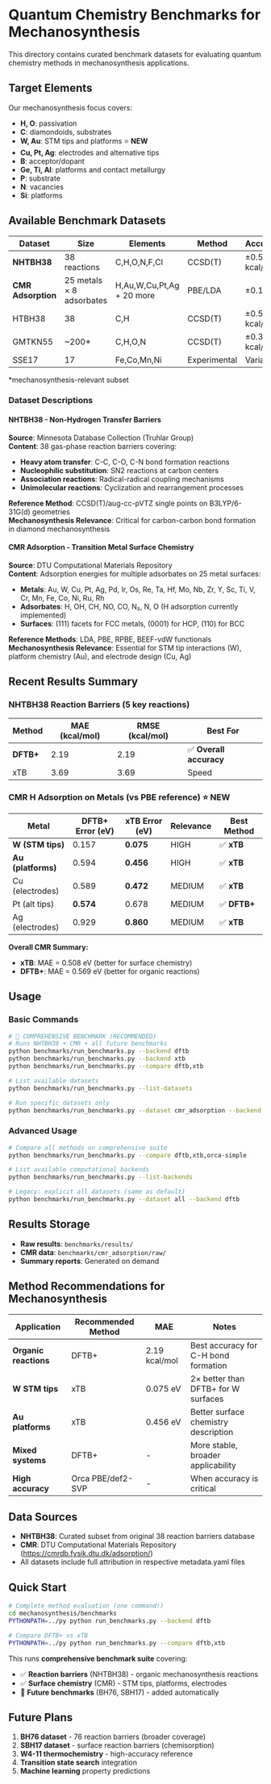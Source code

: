 # Quantum Chemistry Benchmarks for Mechanosynthesis

This directory contains curated benchmark datasets for evaluating quantum chemistry methods in mechanosynthesis applications.

## Target Elements

Our mechanosynthesis focus covers:
- **H, O**: passivation
- **C**: diamondoids, substrates
- **W, Au**: STM tips and platforms ⭐ **NEW**
- **Cu, Pt, Ag**: electrodes and alternative tips
- **B**: acceptor/dopant
- **Ge, Ti, Al**: platforms and contact metallurgy
- **P**: substrate
- **N**: vacancies
- **Si**: platforms


## Available Benchmark Datasets

| Dataset | Size | Elements | Method | Accuracy | Status |
|---------|------|----------|---------|----------|---------|
| **NHTBH38** | 38 reactions | C,H,O,N,F,Cl | CCSD(T) | ±0.5 kcal/mol | ✅ **Implemented** |
| **CMR Adsorption** | 25 metals × 8 adsorbates | H,Au,W,Cu,Pt,Ag + 20 more | PBE/LDA | ±0.1 eV | ✅ **Implemented** |
| HTBH38  | 38 | C,H | CCSD(T) | ±0.5 kcal/mol | 🔄 Planned |
| GMTKN55 | ~200* | C,H,O,N | CCSD(T) | ±0.3 kcal/mol | 🔄 Planned |
| SSE17 | 17 | Fe,Co,Mn,Ni | Experimental | Variable | 🔄 Planned |

*mechanosynthesis-relevant subset

### Dataset Descriptions

#### NHTBH38 - Non-Hydrogen Transfer Barriers
**Source**: Minnesota Database Collection (Truhlar Group)  
**Content**: 38 gas-phase reaction barriers covering:
- **Heavy atom transfer**: C-C, C-O, C-N bond formation reactions
- **Nucleophilic substitution**: SN2 reactions at carbon centers  
- **Association reactions**: Radical-radical coupling mechanisms
- **Unimolecular reactions**: Cyclization and rearrangement processes

**Reference Method**: CCSD(T)/aug-cc-pVTZ single points on B3LYP/6-31G(d) geometries  
**Mechanosynthesis Relevance**: Critical for carbon-carbon bond formation in diamond mechanosynthesis

#### CMR Adsorption - Transition Metal Surface Chemistry  
**Source**: DTU Computational Materials Repository  
**Content**: Adsorption energies for multiple adsorbates on 25 metal surfaces:
- **Metals**: Au, W, Cu, Pt, Ag, Pd, Ir, Os, Re, Ta, Hf, Mo, Nb, Zr, Y, Sc, Ti, V, Cr, Mn, Fe, Co, Ni, Ru, Rh
- **Adsorbates**: H, OH, CH, NO, CO, N₂, N, O (H adsorption currently implemented)
- **Surfaces**: (111) facets for FCC metals, (0001) for HCP, (110) for BCC

**Reference Methods**: LDA, PBE, RPBE, BEEF-vdW functionals  
**Mechanosynthesis Relevance**: Essential for STM tip interactions (W), platform chemistry (Au), and electrode design (Cu, Ag)

## Recent Results Summary

### NHTBH38 Reaction Barriers (5 key reactions)

| Method | MAE (kcal/mol) | RMSE (kcal/mol) | Best For |
|--------|----------------|-----------------|----------|
| **DFTB+** | 2.19 | 2.19 | ✅ **Overall accuracy** |
| xTB | 3.69 | 3.69 | Speed |

### CMR H Adsorption on Metals (vs PBE reference) ⭐ **NEW**
| Metal | DFTB+ Error (eV) | xTB Error (eV) | Relevance | Best Method |
|-------|------------------|----------------|-----------|-------------|
| **W (STM tips)** | 0.157 | **0.075** | HIGH | ✅ **xTB** |
| **Au (platforms)** | 0.594 | **0.456** | HIGH | ✅ **xTB** |
| Cu (electrodes) | 0.589 | **0.472** | MEDIUM | ✅ **xTB** |
| Pt (alt tips) | **0.574** | 0.678 | MEDIUM | ✅ **DFTB+** |
| Ag (electrodes) | 0.929 | **0.860** | MEDIUM | ✅ **xTB** |

**Overall CMR Summary:**
- **xTB**: MAE = 0.508 eV (better for surface chemistry)
- **DFTB+**: MAE = 0.569 eV (better for organic reactions)

## Usage

### Basic Commands

```bash
# 🎯 COMPREHENSIVE BENCHMARK (RECOMMENDED)
# Runs NHTBH38 + CMR + all future benchmarks
python benchmarks/run_benchmarks.py --backend dftb
python benchmarks/run_benchmarks.py --backend xtb
python benchmarks/run_benchmarks.py --compare dftb,xtb

# List available datasets
python benchmarks/run_benchmarks.py --list-datasets

# Run specific datasets only
python benchmarks/run_benchmarks.py --dataset cmr_adsorption --backend xtb
```

### Advanced Usage
```bash
# Compare all methods on comprehensive suite
python benchmarks/run_benchmarks.py --compare dftb,xtb,orca-simple

# List available computational backends
python benchmarks/run_benchmarks.py --list-backends

# Legacy: explicit all datasets (same as default)
python benchmarks/run_benchmarks.py --dataset all --backend dftb
```

## Results Storage
- **Raw results**: `benchmarks/results/`
- **CMR data**: `benchmarks/cmr_adsorption/raw/`
- **Summary reports**: Generated on demand

## Method Recommendations for Mechanosynthesis

| Application | Recommended Method | MAE | Notes |
|-------------|-------------------|-----|-------|
| **Organic reactions** | DFTB+ | 2.19 kcal/mol | Best accuracy for C-H bond formation |
| **W STM tips** | xTB | 0.075 eV | 2× better than DFTB+ for W surfaces |
| **Au platforms** | xTB | 0.456 eV | Better surface chemistry description |
| **Mixed systems** | DFTB+ | - | More stable, broader applicability |
| **High accuracy** | Orca PBE/def2-SVP | - | When accuracy is critical |

## Data Sources
- **NHTBH38**: Curated subset from original 38 reaction barriers database
- **CMR**: DTU Computational Materials Repository (https://cmrdb.fysik.dtu.dk/adsorption/)
- All datasets include full attribution in respective metadata.yaml files

## Quick Start

```bash
# Complete method evaluation (one command!)
cd mechanosynthesis/benchmarks
PYTHONPATH=../py python run_benchmarks.py --backend dftb

# Compare DFTB+ vs xTB
PYTHONPATH=../py python run_benchmarks.py --compare dftb,xtb
```

This runs **comprehensive benchmark suite** covering:
- ✅ **Reaction barriers** (NHTBH38) - organic mechanosynthesis reactions  
- ✅ **Surface chemistry** (CMR) - STM tips, platforms, electrodes
- 🔄 **Future benchmarks** (BH76, SBH17) - added automatically

## Future Plans
1. **BH76 dataset** - 76 reaction barriers (broader coverage)
2. **SBH17 dataset** - surface reaction barriers (chemisorption)  
3. **W4-11 thermochemistry** - high-accuracy reference
4. **Transition state search** integration
5. **Machine learning** property predictions

